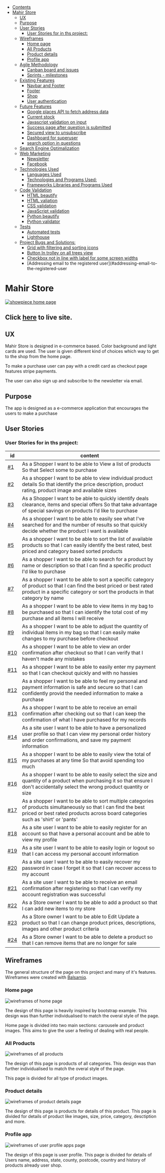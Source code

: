 - [Contents](#contents)
- [Mahir Store](#mahir-store)
  * [UX](#ux)
  * [Purpose](#purpose)
  * [User Stories](#user-stories)
    + [User Stories for in ths project:](#user-stories-for-in-ths-project:)
  * [Wireframes](#wireframes)
    + [Home page](#home-page)
    + [All Products](#all-products)
    + [Product details](#product-details)
    + [Profile app](#profile-app)
  * [Agile Methodology](#agile-methodology)
    + [Canban board and issues](#canban-board-and-issues)
    + [Sprints - milestones](#sprints---milestones)
  * [Existing Features](#existing-features)
    + [Navbar and Footer](#navbar-and-footer)
    + [Footer](#footer)
    + [Shop](#shop)
    + [User authentication](#user-authentication)
  * [Future Features](#future-features)
    + [Google places API to fetch address data](#google-places-api-to-fetch-address-data)
    + [Current stock](#current-stock)
    + [Javascript validation on input](#javascript-validation-on-input)
    + [Success page after question is submitted](#success-page-after-question-is-submitted)
    + [Secured view to unsubscribe](#secured-view-to-unsubscribe)
    + [Dashboard for superuser](#dashboard-for-superuser)
    + [search option in questions](#search-option-in-questions)
  * [Search Engine Optimalization](#search-engine-optimalization)
  * [Web Marketing](#web-marketing)
    + [Newsletter](#newsletter)
    + [Facebook](#facebook)
  * [Technologies Used](#technologies-used)
    + [Languages Used](#languages-used)
    + [Technologies and Programs Used:](#technologies-and-programs-used-)
    + [Frameworks Libraries and Programs Used](#frameworks-libraries-and-programs-used)
  * [Code Validation](#code-validation)
    + [HTML beautify](#html-beautify)
    + [HTML valiation](#html-valiation)
    + [CSS validation](#css-validation)
    + [JavaScript validation](#javascript-validation)
    + [Python beautify](#python-beautify)
    + [Python validator](#python-validator)
  * [Tests](#tests)
    + [Automated tests](#automated-tests)
    + [Lighthouse](#lighthouse)
  * [Project Bugs and Solutions:](#project-bugs-and-solutions-)
    + [Grid with filtering and sorting icons](#grid-with-filtering-and-sorting-icons)
    + [Button In trolley on all trees view](#button-in-trolley-on-all-trees-view)
    + [Checkbox not in line with label for some screen widths](#checkbox-not-in-line-with-label-for-some-screen-widths)
    + [Addressing email to the registered user](#addressing-email-to-the-registered-user


# Mahir Store

[![showpiece home page](readme_docs/showpices/Home-page.png)](https://mahir-store.herokuapp.com/)

Click [here](https://mahir-store.herokuapp.com/) to live site.  
------

## UX

Mahir Store is designed in e-commerce based. Color background and light cards are used. The user is given different kind of choices which way to get to the shop from the home page. 

To make a purchase user can pay with a credit card as checkout page features stripe payments.

The user can also sign up and subscribe to the newsletter via email.

## Purpose

The app is designed as a e-commerce application that encourages the users to make a purchase

## User Stories

### User Stories for in ths project:

| id  |  content |
| ------ | ------ |
|  [#1](https://github.com/mamuzaan/portfolio_p5_store/issues/1) | As a Shopper I want to be able to View a list of products So that Select some to purchase |
|  [#2](https://github.com/mamuzaan/portfolio_p5_store/issues/2) | As a shopper I want to be able to view individual product details So that identify the price description, product rating, product image and available sizes |
|  [#3](https://github.com/mamuzaan/portfolio_p5_store/issues/3) | As a Shopper I want to be able to quickly identify deals clearance, items and special offers So that take advantage of special savings on products I'd like to purchase |
|  [#4](https://github.com/mamuzaan/portfolio_p5_store/issues/4) | As a shopper I want to be able to easily see what I've searched for and the number of results so that quickly decide whether the product I want is available |
|  [#5](https://github.com/mamuzaan/portfolio_p5_store/issues/5) | As a shopper I want to be able to sort the list of available products so that I can easily identify the best rated, best priced and category based sorted products |
|  [#6](https://github.com/mamuzaan/portfolio_p5_store/issues/6) | As a shopper I want to be able to search for a product by name or description so that I can find a specific product I'd like to purchase |
|  [#7](https://github.com/mamuzaan/portfolio_p5_store/issues/7) | As a shopper I want to be able to sort a specific category of product so that I can find the best priced or best rated product in a specific category or sort the products in that category by name |
|  [#8](https://github.com/mamuzaan/portfolio_p5_store/issues/8) | As a shopper I want to be able to view items in my bag to be purchased so that I can identify the total cost of my purchase and all items I will receive |
|  [#9](https://github.com/mamuzaan/portfolio_p5_store/issues/9) | As a shopper I want to be able to adjust the quantity of individual items in my bag so that I can easily make changes to my purchase before checkout |
|  [#10](https://github.com/mamuzaan/portfolio_p5_store/issues/10) | As a shopper I want to be able to view an order confirmation after checkout so that I can verify that I haven't made any mistakes |
|  [#11](https://github.com/mamuzaan/portfolio_p5_store/issues/11) | As a shopper I want to be able to easily enter my payment so that I can checkout quickly and with no hassies |
|  [#12](https://github.com/mamuzaan/portfolio_p5_store/issues/12) | As a shopper I want to be able to feel my personal and payment information is safe and secure so that I can confidently provid the needed information to make a purchase |
|  [#13](https://github.com/mamuzaan/portfolio_p5_store/issues/13) | As a shopper I want to be able to receive an email confirmation after checking out so that I can keep the confirmation of what I have purchased for my records |
|  [#14](https://github.com/mamuzaan/portfolio_p5_store/issues/14) | As a site user I want to be able to have a personalized user profile so that I can view my personal order history and order confirmations, and save my payment information |
|  [#15](https://github.com/mamuzaan/portfolio_p5_store/issues/15) | As a shopper I want to be able to easily view the total of my purchases at any time So that avoid spending too much |
|  [#16](https://github.com/mamuzaan/portfolio_p5_store/issues/16) | As a shopper I want to be able to easily select the size and quantity of a product when purchasing it so that ensure I don't accidentally select the wrong product quantity or size |
|  [#17](https://github.com/mamuzaan/portfolio_p5_store/issues/17) | As a shopper I want to be able to sort multiple categories of products simultaneously so that I can find the best priced or best rated products across board categories such as 'shirt' or 'pants' |
|  [#18](https://github.com/mamuzaan/portfolio_p5_store/issues/18) | As a site user I want to be able to easily register for an account so that have a personal account and be able to view my profile |
|  [#19](https://github.com/mamuzaan/portfolio_p5_store/issues/19) | As a site user I want to be able to easily login or logout so that I can access my personal account information |
|  [#20](https://github.com/mamuzaan/portfolio_p5_store/issues/20) | As a site user I want to be able to easily recover my password in case I forget it so that I can recover access to my account |
|  [#21](https://github.com/mamuzaan/portfolio_p5_store/issues/21) | As a site user I want to be able to receive an email confirmation after registering so that I can verify my account registration was successful |
|  [#22](https://github.com/mamuzaan/portfolio_p5_store/issues/22) | As a Store owner I want to be able to add a product so that I can add new items to my store |
|  [#23](https://github.com/mamuzaan/portfolio_p5_store/issues/23) | As a Store owner I want to be able to Edit Update a product so that I can change product prices, descriptions, images and other product criteria |
|  [#24](https://github.com/mamuzaan/portfolio_p5_store/issues/24) | As a Store owner I want to be able to delete a product so that I can remove items that are no longer for sale |

## Wireframes 

The general structure of the page on this project and many of it's features. Wireframes were created with [Balsamiq](https://balsamiq.com/wireframes/?gclid=Cj0KCQiAubmPBhCyARIsAJWNpiMYzrk_0rLzl3vgYKRLXwnX7rpqyQiUFdyt3xHGpRiHlZlozwO_pvcaAvUFEALw_wcB). 

### Home page

![wireframes of home page](readme_docs/wireframe/home-page.png)

The design of this page is heavily inspired by bootstrap example. This design was than further individualised to match the overal style of the page.

Home page is divided into two main sections: carousele and product images. This aims to give the user a feeling of dealing with real people.

### All Products

![wireframes of all products](readme_docs/wireframe/all-product.png)

The design of this page is products of all categories. This design was than further individualised to match the overal style of the page.

This page is divided for all type of product images.

### Product details

![wireframes of product details page](readme_docs/wireframe/product-details.png)

The design of this page is products for details of this product. This page is divided for details of product like images, size, price, category, desctiption and more.

### Profile app

![wireframes of user profile apps page](readme_docs/wireframe/profile-page.png)

The design of this page is user profile. This page is divided for details of Users name, address, state, county, postcode, country and history of products already user shop.

